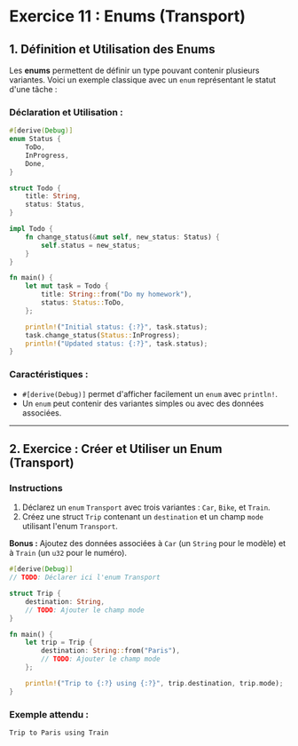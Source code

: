 
# Exercice 11 : Enums (Transport)

## **1. Définition et Utilisation des Enums**

Les **enums** permettent de définir un type pouvant contenir plusieurs variantes. Voici un exemple classique avec un `enum` représentant le statut d'une tâche :

### **Déclaration et Utilisation :**
```rust
#[derive(Debug)]
enum Status {
    ToDo,
    InProgress,
    Done,
}

struct Todo {
    title: String,
    status: Status,
}

impl Todo {
    fn change_status(&mut self, new_status: Status) {
        self.status = new_status;
    }
}

fn main() {
    let mut task = Todo {
        title: String::from("Do my homework"),
        status: Status::ToDo,
    };

    println!("Initial status: {:?}", task.status);
    task.change_status(Status::InProgress);
    println!("Updated status: {:?}", task.status);
}
```

### **Caractéristiques :**
- `#[derive(Debug)]` permet d'afficher facilement un `enum` avec `println!`.
- Un `enum` peut contenir des variantes simples ou avec des données associées.

---

## **2. Exercice : Créer et Utiliser un Enum (Transport)**

### Instructions
1. Déclarez un `enum` `Transport` avec trois variantes : `Car`, `Bike`, et `Train`.
2. Créez une struct `Trip` contenant un `destination` et un champ `mode` utilisant l'enum `Transport`.

**Bonus :** Ajoutez des données associées à `Car` (un `String` pour le modèle) et à `Train` (un `u32` pour le numéro).

```rust
#[derive(Debug)]
// TODO: Déclarer ici l'enum Transport

struct Trip {
    destination: String,
    // TODO: Ajouter le champ mode
}

fn main() {
    let trip = Trip {
        destination: String::from("Paris"),
        // TODO: Ajouter le champ mode
    };

    println!("Trip to {:?} using {:?}", trip.destination, trip.mode);
}
```

### Exemple attendu :
```plaintext
Trip to Paris using Train
```
